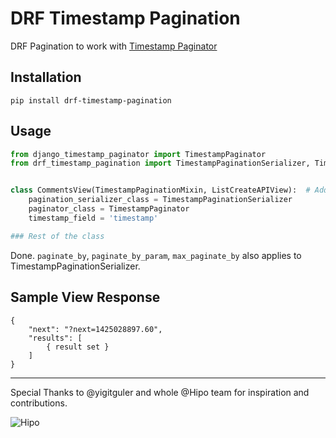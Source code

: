 # DRF Timestamp Pagination
DRF Pagination to work with [Timestamp Paginator](https://github.com/umutbozkurt/django-timestamp-paginator)

## Installation
`pip install drf-timestamp-pagination`

## Usage
```python
from django_timestamp_paginator import TimestampPaginator
from drf_timestamp_pagination import TimestampPaginationSerializer, TimestampPaginationMixin


class CommentsView(TimestampPaginationMixin, ListCreateAPIView):  # Add mixin to left-hand side
	pagination_serializer_class = TimestampPaginationSerializer
	paginator_class = TimestampPaginator
	timestamp_field = 'timestamp'

### Rest of the class
```

Done.
`paginate_by`, `paginate_by_param`, `max_paginate_by` also applies to TimestampPaginationSerializer.

## Sample View Response

```
{
    "next": "?next=1425028897.60",
    "results": [
        { result set }
    ]
}
```

------------------------
Special Thanks to @yigitguler and whole @Hipo team for inspiration and contributions.

![Hipo](https://avatars1.githubusercontent.com/u/1497148?v=3&s=50)
